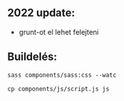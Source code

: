 ## 2022 update:

* grunt-ot el lehet felejteni

## Buildelés:

	sass components/sass:css --watc

	cp components/js/script.js js
	
